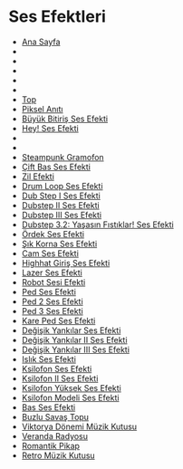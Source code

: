 # Ses Efektleri

- [Ana Sayfa](hhtr/)
- [](hhtr/sfx_taperec)
- [](hhtr/sfx_taperec_bassline)
- [](hhtr/sfx_taperec_breakbeat)
- [](hhtr/soundblock)
- [](hhtr/soundblock_breakbeat)
- [Top](hhtr/cannon)
- [Piksel Anıtı](hhtr/pixel_memorial)
- [Büyük Bitiriş Ses Efekti](hhtr/sfx_bigfinish_jamesbrown)
- [Hey! Ses Efekti](hhtr/sfx_jamesbrown_hey)
- [](hhtr/sfx_rare_duck)
- [](hhtr/sfx_rare_lazer)
- [Steampunk Gramofon](hhtr/steampunk_gramophone)
- [Çift Bas Ses Efekti](hhtr/sfx_bass_dbl)
- [Zil Efekti](hhtr/sfx_bells)
- [Drum Loop Ses Efekti](hhtr/sfx_drumloop)
- [Dub Step I Ses Efekti](hhtr/sfx_dubstep1)
- [Dubstep II Ses Efekti](hhtr/sfx_dubstep2)
- [Dubstep III Ses Efekti](hhtr/sfx_dubstep3)
- [Dubstep 3.2: Yaşasın Fıstıklar! Ses Efekti](hhtr/sfx_dubstep3_2)
- [Ördek Ses Efekti](hhtr/sfx_duck)
- [Şık Korna Ses Efekti](hhtr/sfx_funkhorn)
- [Cam Ses Efekti](hhtr/sfx_glass)
- [Highhat Giriş Ses Efekti](hhtr/sfx_highhatintro)
- [Lazer Ses Efekti](hhtr/sfx_lazer)
- [Robot Sesi Efekti](hhtr/sfx_onetwo)
- [Ped Ses Efekti](hhtr/sfx_pad1)
- [Ped 2 Ses Efekti](hhtr/sfx_pad2)
- [Ped 3 Ses Efekti](hhtr/sfx_pad3)
- [Kare Ped Ses Efekti](hhtr/sfx_sqrpad_dbldotted)
- [Değişik Yankılar Ses Efekti](hhtr/sfx_strange_echoes_1)
- [Değişik Yankılar II Ses Efekti](hhtr/sfx_strange_echoes_2)
- [Değişik Yankılar III Ses Efekti](hhtr/sfx_strange_echoes_3)
- [Islık Ses Efekti](hhtr/sfx_whistle)
- [Ksilofon Ses Efekti](hhtr/sfx_xylo)
- [Ksilofon II Ses Efekti](hhtr/sfx_xylo2)
- [Ksilofon Yüksek Ses Efekti](hhtr/sfx_xylo_high)
- [Ksilofon Modeli Ses Efekti](hhtr/sfx_xylopattern)
- [Bas Ses Efekti](hhtr/sfx_bass1)
- [Buzlu Savaş Topu](hhtr/xmas13_snowflake10)
- [Viktorya Dönemi Müzik Kutusu](hhtr/xmas_r17_musicbox)
- [Veranda Radyosu](hhtr/easter_c18_radio)
- [Romantik Pikap](hhtr/val_r19_recordplayer)
- [Retro Müzik Kutusu](hhtr/vwave_r21_jukebox)
